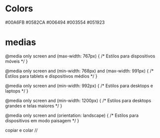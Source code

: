 # Colors
#00A6FB
#0582CA
#006494
#003554
#051923

# medias
@media only screen and (max-width: 767px) {
  /* Estilos para dispositivos móveis */
}

@media only screen and (min-width: 768px) and (max-width: 991px) {
  /* Estilos para tablets e dispositivos médios */
}

@media only screen and (min-width: 992px) {
  /* Estilos para desktops e laptops */
}

@media only screen and (min-width: 1200px) {
  /* Estilos para desktops grandes e telas maiores */
}

@media only screen and (orientation: landscape) {
  /* Estilos para dispositivos em modo paisagem */
}

copiar e colar
//